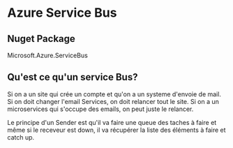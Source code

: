 # Azure Service Bus 

## Nuget Package

Microsoft.Azure.ServiceBus

## Qu'est ce qu'un service Bus?

Si on a un site qui crée un compte et qu'on a un systeme d'envoie de mail. Si on doit changer l'email Services, on doit relancer tout le site. Si on a un microservices qui s'occupe des emails, on peut juste le relancer.

Le principe d'un Sender est qu'il va faire une queue des taches à faire et même si le receveur est down, il va récupérer la liste des éléments à faire et catch up.
